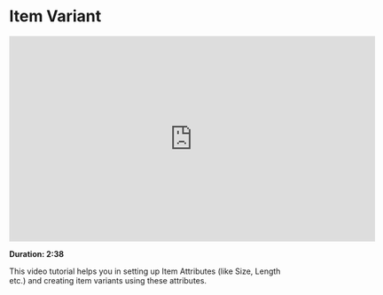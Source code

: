 <!-- add-breadcrumbs -->
# Item Variant

<iframe width="660" height="371" src="https://www.youtube.com/embed/kogIricF40I" frameborder="0" allowfullscreen></iframe>

**Duration: 2:38**

This video tutorial helps you in setting up Item Attributes (like Size, Length etc.) and creating item variants using these attributes.
